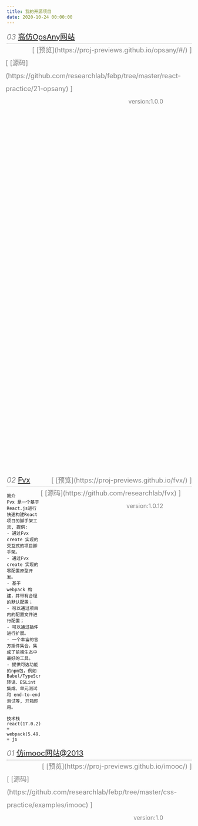 ```yaml
---
title: 我的开源项目 
date: 2020-10-24 00:00:00
---
```

<div style="font-size:18px; color:gray; border-bottom:1px dotted gray;height:35px; line-height:35px;"><span style="font-size:20px;color:black;float:left;"> <i style="color:gray;">03</i> <a href="https://proj-previews.github.io/opsany/#/">高仿OpsAny网站</a></span><span style="float:right;">[ [预览](https://proj-previews.github.io/opsany/#/) ]
</span><span style="float:right;padding-right:30px;">[ [源码](https://github.com/researchlab/febp/tree/master/react-practice/21-opsany) ]</span><span style="font-size:16px;float:right;padding-right:78px;">version:1.0.0
</span></div>

```
简介 
FakeOpsAny 是一个基于Fvx构建开发的React项目,高仿OpsAny网站 提供:
- 高仿OpsAny首页; 
- 高仿OpsAny下载页面; 
- 高仿OpsAny演示登录页面; 
- 高仿OpsAny联系页面; 

技术栈
react(17.0.2) +  webpack(5.49.0) + js + Antd + react-reavel(动效)
```

<div style="font-size:18px; color:gray; border-bottom:1px dotted gray;height:35px; line-height:35px;"><span style="font-size:20px;color:black;float:left;"> <i style="color:gray;">02</i> <a href="https://proj-previews.github.io/fvx/">Fvx</a></span><span style="float:right;">[ [预览](https://proj-previews.github.io/fvx/) ]
</span><span style="float:right;padding-right:30px;">[ [源码](https://github.com/researchlab/fvx) ]</span><span style="font-size:16px;float:right;padding-right:78px;">version:1.0.12
</span></div>

```
简介 
Fvx 是一个基于React.js进行快速构建React项目的脚手架工具, 提供:
- 通过Fvx create 实现的交互式的项目脚手架。
- 通过Fvx create 实现的零配置原型开发。
- 基于 webpack 构建，并带有合理的默认配置；
- 可以通过项目内的配置文件进行配置；
- 可以通过插件进行扩展。
- 一个丰富的官方插件集合，集成了前端生态中最好的工具。
- 提供可选功能的npm包，例如 Babel/TypeScript 转译、ESLint 集成、单元测试和 end-to-end 测试等, 开箱即用。 

技术栈
react(17.0.2) +  webpack(5.49.0) + js
```

<div style="font-size:18px; color:gray; border-bottom:1px dotted gray;height:35px; line-height:35px;"><span style="font-size:20px;color:black;float:left;"><i style="color:gray;">01</i> <a href="https://proj-previews.github.io/imooc/">仿imooc网站@2013</a></span><span style="float:right;">[ [预览](https://proj-previews.github.io/imooc/) ]
</span><span style="float:right;padding-right:30px;">[ [源码](https://github.com/researchlab/febp/tree/master/css-practice/examples/imooc) ]
</span><span style="font-size:16px;float:right;padding-right:78px;">version:1.0
</span></div>

```
简介
- 教育类网站综合布局, 仿imooc网站;
- 主要页面: imooc首页, 新首页, 新闻列表页面, 新闻详情页面;

技术栈
css + ( js + html )
```
